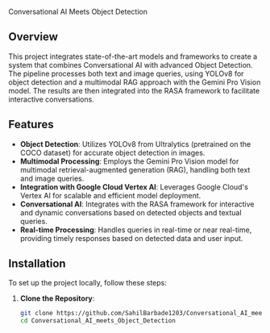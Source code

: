  Conversational AI Meets Object Detection

## Overview

This project integrates state-of-the-art models and frameworks to create a system that combines Conversational AI with advanced Object Detection. The pipeline processes both text and image queries, using YOLOv8 for object detection and a multimodal RAG approach with the Gemini Pro Vision model. The results are then integrated into the RASA framework to facilitate interactive conversations.

## Features

- **Object Detection**: Utilizes YOLOv8 from Ultralytics (pretrained on the COCO dataset) for accurate object detection in images.
- **Multimodal Processing**: Employs the Gemini Pro Vision model for multimodal retrieval-augmented generation (RAG), handling both text and image queries.
- **Integration with Google Cloud Vertex AI**: Leverages Google Cloud's Vertex AI for scalable and efficient model deployment.
- **Conversational AI**: Integrates with the RASA framework for interactive and dynamic conversations based on detected objects and textual queries.
- **Real-time Processing**: Handles queries in real-time or near real-time, providing timely responses based on detected data and user input.

## Installation

To set up the project locally, follow these steps:

1. **Clone the Repository**:
   ```bash
   git clone https://github.com/SahilBarbade1203/Conversational_AI_meets_Object_Detection.git
   cd Conversational_AI_meets_Object_Detection

